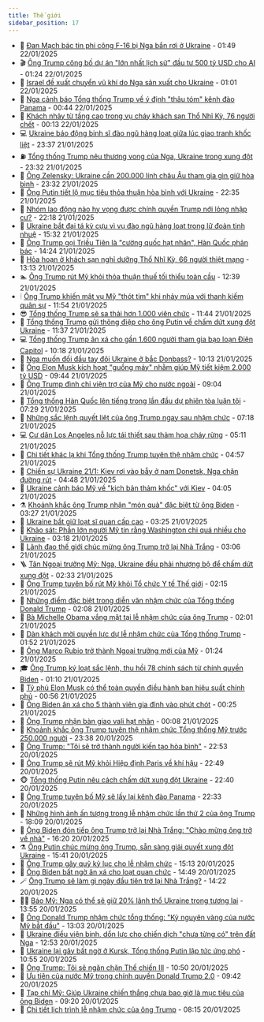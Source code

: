```yaml
---
title: Thế giới
sidebar_position: 17
---
```


<!-- dantri-the-gioi:START -->
- 🌋 [Đan Mạch bác tin phi công F-16 bị Nga bắn rơi ở Ukraine](https://dantri.com.vn/the-gioi/dan-mach-bac-tin-phi-cong-f-16-bi-nga-ban-roi-o-ukraine-20250122082809214.htm) - 01:49 22/01/2025
- 🎬 [Ông Trump công bố dự án &quot;lớn nhất lịch sử&quot; đầu tư 500 tỷ USD cho AI](https://dantri.com.vn/the-gioi/ong-trump-cong-bo-du-an-lon-nhat-lich-su-dau-tu-500-ty-usd-cho-ai-20250122081746930.htm) - 01:24 22/01/2025
- 🧰 [Israel đề xuất chuyển vũ khí do Nga sản xuất cho Ukraine](https://dantri.com.vn/the-gioi/israel-de-xuat-chuyen-vu-khi-do-nga-san-xuat-cho-ukraine-20250122075434739.htm) - 01:01 22/01/2025
- 🌋 [Nga cảnh báo Tổng thống Trump về ý định &quot;thâu tóm&quot; kênh đào Panama](https://dantri.com.vn/the-gioi/nga-canh-bao-tong-thong-trump-ve-y-dinh-thau-tom-kenh-dao-panama-20250122072726351.htm) - 00:44 22/01/2025
- 🗽 [Khách nhảy từ tầng cao trong vụ cháy khách sạn Thổ Nhĩ Kỳ, 76 người chết](https://dantri.com.vn/the-gioi/khach-nhay-tu-tang-cao-trong-vu-chay-khach-san-tho-nhi-ky-76-nguoi-chet-20250122070935915.htm) - 00:13 22/01/2025
- 💻 [Ukraine báo động binh sĩ đào ngũ hàng loạt giữa lúc giao tranh khốc liệt](https://dantri.com.vn/the-gioi/ukraine-bao-dong-binh-si-dao-ngu-hang-loat-giua-luc-giao-tranh-khoc-liet-20250121182640606.htm) - 23:37 21/01/2025
- ⛽️ [Tổng thống Trump nêu thương vong của Nga, Ukraine trong xung đột](https://dantri.com.vn/the-gioi/tong-thong-trump-neu-thuong-vong-cua-nga-ukraine-trong-xung-dot-20250122060759545.htm) - 23:32 21/01/2025
- 🤩 [Ông Zelensky: Ukraine cần 200.000 lính châu Âu tham gia gìn giữ hòa bình](https://dantri.com.vn/the-gioi/ong-zelensky-ukraine-can-200000-linh-chau-au-tham-gia-gin-giu-hoa-binh-20250122060749345.htm) - 23:32 21/01/2025
- 🧐 [Ông Putin tiết lộ mục tiêu thỏa thuận hòa bình với Ukraine](https://dantri.com.vn/the-gioi/ong-putin-tiet-lo-muc-tieu-thoa-thuan-hoa-binh-voi-ukraine-20250122052914074.htm) - 22:35 21/01/2025
- 🎊 [Nhóm lao động nào hy vọng được chính quyền Trump nới lỏng nhập cư?](https://dantri.com.vn/the-gioi/nhom-lao-dong-nao-hy-vong-duoc-chinh-quyen-trump-noi-long-nhap-cu-20250120110410990.htm) - 22:18 21/01/2025
- 📝 [Ukraine bắt đại tá kỳ cựu vì vụ đào ngũ hàng loạt trong lữ đoàn tinh nhuệ](https://dantri.com.vn/the-gioi/ukraine-bat-dai-ta-ky-cuu-vi-vu-dao-ngu-hang-loat-trong-lu-doan-tinh-nhue-20250121220918634.htm) - 15:32 21/01/2025
- 🤡 [Ông Trump gọi Triều Tiên là &quot;cường quốc hạt nhân&quot;, Hàn Quốc phản bác](https://dantri.com.vn/the-gioi/ong-trump-goi-trieu-tien-la-cuong-quoc-hat-nhan-han-quoc-phan-bac-20250121211344090.htm) - 14:24 21/01/2025
- 🥷 [Hỏa hoạn ở khách sạn nghỉ dưỡng Thổ Nhĩ Kỳ, 66 người thiệt mạng](https://dantri.com.vn/the-gioi/hoa-hoan-o-khach-san-nghi-duong-tho-nhi-ky-66-nguoi-thiet-mang-20250121200917294.htm) - 13:13 21/01/2025
- 🏊 [Ông Trump rút Mỹ khỏi thỏa thuận thuế tối thiểu toàn cầu](https://dantri.com.vn/the-gioi/ong-trump-rut-my-khoi-thoa-thuan-thue-toi-thieu-toan-cau-20250121192105198.htm) - 12:39 21/01/2025
- 🕯 [Ông Trump khiến mật vụ Mỹ &quot;thót tim&quot; khi nhảy múa với thanh kiếm quân sự](https://dantri.com.vn/the-gioi/ong-trump-khien-mat-vu-my-thot-tim-khi-nhay-mua-voi-thanh-kiem-quan-su-20250121174550688.htm) - 11:54 21/01/2025
- 😎 [Tổng thống Trump sẽ sa thải hơn 1.000 viên chức](https://dantri.com.vn/the-gioi/tong-thong-trump-se-sa-thai-hon-1000-vien-chuc-20250121172403363.htm) - 11:44 21/01/2025
- 🌈 [Tổng thống Trump gửi thông điệp cho ông Putin về chấm dứt xung đột Ukraine](https://dantri.com.vn/the-gioi/tong-thong-trump-gui-thong-diep-cho-ong-putin-ve-cham-dut-xung-dot-ukraine-20250121164342266.htm) - 11:37 21/01/2025
- 💻 [Tổng thống Trump ân xá cho gần 1.600 người tham gia bạo loạn Điện Capitol](https://dantri.com.vn/the-gioi/tong-thong-trump-an-xa-cho-gan-1600-nguoi-tham-gia-bao-loan-dien-capitol-20250121163804054.htm) - 10:18 21/01/2025
- 🤖 [Nga muốn đối đầu tay đôi Ukraine ở bắc Donbass?](https://dantri.com.vn/the-gioi/nga-muon-doi-dau-tay-doi-ukraine-o-bac-donbass-20250121123553770.htm) - 10:13 21/01/2025
- 🦏 [Ông Elon Musk kích hoạt &quot;guồng máy&quot; nhằm giúp Mỹ tiết kiệm 2.000 tỷ USD](https://dantri.com.vn/the-gioi/ong-elon-musk-kich-hoat-guong-may-nham-giup-my-tiet-kiem-2000-ty-usd-20250121163540145.htm) - 09:44 21/01/2025
- 🌁 [Ông Trump đình chỉ viện trợ của Mỹ cho nước ngoài](https://dantri.com.vn/the-gioi/ong-trump-dinh-chi-vien-tro-cua-my-cho-nuoc-ngoai-20250121153344604.htm) - 09:04 21/01/2025
- 🐘 [Tổng thống Hàn Quốc lên tiếng trong lần đầu dự phiên tòa luận tội](https://dantri.com.vn/the-gioi/tong-thong-han-quoc-len-tieng-trong-lan-dau-du-phien-toa-luan-toi-20250121142424026.htm) - 07:29 21/01/2025
- 🥷 [Những sắc lệnh quyết liệt của ông Trump ngay sau nhậm chức](https://dantri.com.vn/the-gioi/nhung-sac-lenh-quyet-liet-cua-ong-trump-ngay-sau-nham-chuc-20250121141448975.htm) - 07:18 21/01/2025
- 💻 [Cư dân Los Angeles nỗ lực tái thiết sau thảm họa cháy rừng](https://dantri.com.vn/the-gioi/cu-dan-los-angeles-no-luc-tai-thiet-sau-tham-hoa-chay-rung-20250120122551919.htm) - 05:11 21/01/2025
- 🎡 [Chi tiết khác lạ khi Tổng thống Trump tuyên thệ nhậm chức](https://dantri.com.vn/the-gioi/chi-tiet-khac-la-khi-tong-thong-trump-tuyen-the-nham-chuc-20250121115330646.htm) - 04:57 21/01/2025
- 🧰 [Chiến sự Ukraine 21/1: Kiev rơi vào bẫy ở nam Donetsk, Nga chặn đường rút](https://dantri.com.vn/the-gioi/chien-su-ukraine-211-kiev-roi-vao-bay-o-nam-donetsk-nga-chan-duong-rut-20250121102556279.htm) - 04:48 21/01/2025
- 🥸 [Ukraine cảnh báo Mỹ về &quot;kịch bản thảm khốc&quot; với Kiev](https://dantri.com.vn/the-gioi/ukraine-canh-bao-my-ve-kich-ban-tham-khoc-voi-kiev-20250121105755826.htm) - 04:05 21/01/2025
- ⚗️ [Khoảnh khắc ông Trump nhận &quot;món quà&quot; đặc biệt từ ông Biden](https://dantri.com.vn/the-gioi/khoanh-khac-ong-trump-nhan-mon-qua-dac-biet-tu-ong-biden-20250121102520566.htm) - 03:27 21/01/2025
- 🌮 [Ukraine bắt giữ loạt sĩ quan cấp cao](https://dantri.com.vn/the-gioi/ukraine-bat-giu-loat-si-quan-cap-cao-20250121101849414.htm) - 03:25 21/01/2025
- 🎃 [Khảo sát: Phần lớn người Mỹ tin rằng Washington chi quá nhiều cho Ukraine](https://dantri.com.vn/the-gioi/khao-sat-phan-lon-nguoi-my-tin-rang-washington-chi-qua-nhieu-cho-ukraine-20250121095528001.htm) - 03:18 21/01/2025
- 💫 [Lãnh đạo thế giới chúc mừng ông Trump trở lại Nhà Trắng](https://dantri.com.vn/the-gioi/lanh-dao-the-gioi-chuc-mung-ong-trump-tro-lai-nha-trang-20250121095223451.htm) - 03:06 21/01/2025
- 🪜 [Tân Ngoại trưởng Mỹ: Nga, Ukraine đều phải nhượng bộ để chấm dứt xung đột](https://dantri.com.vn/the-gioi/tan-ngoai-truong-my-nga-ukraine-deu-phai-nhuong-bo-de-cham-dut-xung-dot-20250121093249417.htm) - 02:33 21/01/2025
- 🌋 [Ông Trump tuyên bố rút Mỹ khỏi Tổ chức Y tế Thế giới](https://dantri.com.vn/the-gioi/ong-trump-tuyen-bo-rut-my-khoi-to-chuc-y-te-the-gioi-20250121090122643.htm) - 02:15 21/01/2025
- 🦏 [Những điểm đặc biệt trong diễn văn nhậm chức của Tổng thống Donald Trump](https://dantri.com.vn/the-gioi/nhung-diem-dac-biet-trong-dien-van-nham-chuc-cua-tong-thong-donald-trump-20250121090349643.htm) - 02:08 21/01/2025
- 👀 [Bà Michelle Obama vắng mặt tại lễ nhậm chức của ông Trump](https://dantri.com.vn/the-gioi/ba-michelle-obama-vang-mat-tai-le-nham-chuc-cua-ong-trump-20250121090051849.htm) - 02:01 21/01/2025
- 🧰 [Dàn khách mời quyền lực dự lễ nhậm chức của Tổng thống Trump](https://dantri.com.vn/the-gioi/dan-khach-moi-quyen-luc-du-le-nham-chuc-cua-tong-thong-trump-20250121083443247.htm) - 01:52 21/01/2025
- 🚀 [Ông Marco Rubio trở thành Ngoại trưởng mới của Mỹ](https://dantri.com.vn/the-gioi/ong-marco-rubio-tro-thanh-ngoai-truong-moi-cua-my-20250121082409289.htm) - 01:24 21/01/2025
- 🎓 [Ông Trump ký loạt sắc lệnh, thu hồi 78 chính sách từ chính quyền Biden](https://dantri.com.vn/the-gioi/ong-trump-ky-loat-sac-lenh-thu-hoi-78-chinh-sach-tu-chinh-quyen-biden-20250121080631623.htm) - 01:10 21/01/2025
- 🥸 [Tỷ phú Elon Musk có thể toàn quyền điều hành ban hiệu suất chính phủ](https://dantri.com.vn/the-gioi/ty-phu-elon-musk-co-the-toan-quyen-dieu-hanh-ban-hieu-suat-chinh-phu-20250121075300457.htm) - 00:56 21/01/2025
- 🦅 [Ông Biden ân xá cho 5 thành viên gia đình vào phút chót](https://dantri.com.vn/the-gioi/ong-biden-an-xa-cho-5-thanh-vien-gia-dinh-vao-phut-chot-20250121070942778.htm) - 00:25 21/01/2025
- 🤭 [Ông Trump nhận bàn giao vali hạt nhân](https://dantri.com.vn/the-gioi/ong-trump-nhan-ban-giao-vali-hat-nhan-20250121065505903.htm) - 00:08 21/01/2025
- 🤖 [Khoảnh khắc ông Trump tuyên thệ nhậm chức Tổng thống Mỹ trước 250.000 người](https://dantri.com.vn/the-gioi/khoanh-khac-ong-trump-tuyen-the-nham-chuc-tong-thong-my-truoc-250000-nguoi-20250120172358983.htm) - 23:38 20/01/2025
- 🐲 [Ông Trump: &quot;Tôi sẽ trở thành người kiến tạo hòa bình&quot;](https://dantri.com.vn/the-gioi/ong-trump-toi-se-tro-thanh-nguoi-kien-tao-hoa-binh-20250121054752575.htm) - 22:53 20/01/2025
- 🫣 [Ông Trump sẽ rút Mỹ khỏi Hiệp định Paris về khí hậu](https://dantri.com.vn/the-gioi/ong-trump-se-rut-my-khoi-hiep-dinh-paris-ve-khi-hau-20250121030529282.htm) - 22:49 20/01/2025
- 🐵 [Tổng thống Putin nêu cách chấm dứt xung đột Ukraine](https://dantri.com.vn/the-gioi/tong-thong-putin-neu-cach-cham-dut-xung-dot-ukraine-20250121022505558.htm) - 22:40 20/01/2025
- 🫶 [Ông Trump tuyên bố Mỹ sẽ lấy lại kênh đào Panama](https://dantri.com.vn/the-gioi/ong-trump-tuyen-bo-my-se-lay-lai-kenh-dao-panama-20250121050401600.htm) - 22:33 20/01/2025
- 💃 [Những hình ảnh ấn tượng trong lễ nhậm chức lần thứ 2 của ông Trump](https://dantri.com.vn/the-gioi/nhung-hinh-anh-an-tuong-trong-le-nham-chuc-lan-thu-2-cua-ong-trump-20250121002738946.htm) - 18:09 20/01/2025
- 💫 [Ông Biden đón tiếp ông Trump trở lại Nhà Trắng: &quot;Chào mừng ông trở về nhà&quot;](https://dantri.com.vn/the-gioi/ong-biden-don-tiep-ong-trump-tro-lai-nha-trang-chao-mung-ong-tro-ve-nha-20250120225809806.htm) - 16:20 20/01/2025
- ⚗️ [Ông Putin chúc mừng ông Trump, sẵn sàng giải quyết xung đột Ukraine](https://dantri.com.vn/the-gioi/ong-putin-chuc-mung-ong-trump-san-sang-giai-quyet-xung-dot-ukraine-20250120220855581.htm) - 15:41 20/01/2025
- 🥷 [Ông Trump gây quỹ kỷ lục cho lễ nhậm chức](https://dantri.com.vn/the-gioi/ong-trump-gay-quy-ky-luc-cho-le-nham-chuc-20250120220724883.htm) - 15:13 20/01/2025
- 🥸 [Ông Biden bất ngờ ân xá cho loạt quan chức](https://dantri.com.vn/the-gioi/ong-biden-bat-ngo-an-xa-cho-loat-quan-chuc-20250120213142547.htm) - 14:49 20/01/2025
- 🪄 [Ông Trump sẽ làm gì ngày đầu tiên trở lại Nhà Trắng?](https://dantri.com.vn/the-gioi/ong-trump-se-lam-gi-ngay-dau-tien-tro-lai-nha-trang-20250120174312576.htm) - 14:22 20/01/2025
- 🧑‍💻 [Báo Mỹ: Nga có thể sẽ giữ 20% lãnh thổ Ukraine trong tương lai](https://dantri.com.vn/the-gioi/bao-my-nga-co-the-se-giu-20-lanh-tho-ukraine-trong-tuong-lai-20250120203712976.htm) - 13:55 20/01/2025
- 🤭 [Ông Donald Trump nhậm chức tổng thống: &quot;Kỷ nguyên vàng của nước Mỹ bắt đầu&quot;](https://dantri.com.vn/the-gioi/ong-donald-trump-nham-chuc-tong-thong-ky-nguyen-vang-cua-nuoc-my-bat-dau-20250120145232054.htm) - 13:03 20/01/2025
- 🗽 [Ukraine điều viện binh, dồn lực cho chiến dịch &quot;chưa từng có&quot; trên đất Nga](https://dantri.com.vn/the-gioi/ukraine-dieu-vien-binh-don-luc-cho-chien-dich-chua-tung-co-tren-dat-nga-20250120192205465.htm) - 12:53 20/01/2025
- 🤖 [Ukraine lại gây bất ngờ ở Kursk, Tổng thống Putin lập tức ứng phó](https://dantri.com.vn/the-gioi/ukraine-lai-gay-bat-ngo-o-kursk-tong-thong-putin-lap-tuc-ung-pho-20250120152339856.htm) - 10:55 20/01/2025
- 🌈 [Ông Trump: Tôi sẽ ngăn chặn Thế chiến III](https://dantri.com.vn/the-gioi/ong-trump-toi-se-ngan-chan-the-chien-iii-20250120164157925.htm) - 10:50 20/01/2025
- 🤩 [Ưu tiên của nước Mỹ trong chính quyền Donald Trump 2.0](https://dantri.com.vn/the-gioi/uu-tien-cua-nuoc-my-trong-chinh-quyen-donald-trump-20-20250119151418414.htm) - 09:42 20/01/2025
- 🤗 [Tạp chí Mỹ: Giúp Ukraine chiến thắng chưa bao giờ là mục tiêu của ông Biden](https://dantri.com.vn/the-gioi/tap-chi-my-giup-ukraine-chien-thang-chua-bao-gio-la-muc-tieu-cua-ong-biden-20250120160923246.htm) - 09:20 20/01/2025
- 🙉 [Chi tiết lịch trình lễ nhậm chức của ông Trump](https://dantri.com.vn/the-gioi/chi-tiet-lich-trinh-le-nham-chuc-cua-ong-trump-20250120151058752.htm) - 08:15 20/01/2025<!-- dantri-the-gioi:END -->
